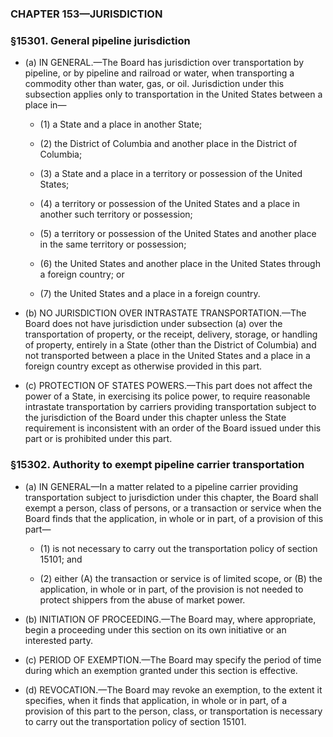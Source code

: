 ### **CHAPTER 153—JURISDICTION**

### §15301. General pipeline jurisdiction
* (a) IN GENERAL.—The Board has jurisdiction over transportation by pipeline, or by pipeline and railroad or water, when transporting a commodity other than water, gas, or oil. Jurisdiction under this subsection applies only to transportation in the United States between a place in—

  * (1) a State and a place in another State;

  * (2) the District of Columbia and another place in the District of Columbia;

  * (3) a State and a place in a territory or possession of the United States;

  * (4) a territory or possession of the United States and a place in another such territory or possession;

  * (5) a territory or possession of the United States and another place in the same territory or possession;

  * (6) the United States and another place in the United States through a foreign country; or

  * (7) the United States and a place in a foreign country.


* (b) NO JURISDICTION OVER INTRASTATE TRANSPORTATION.—The Board does not have jurisdiction under subsection (a) over the transportation of property, or the receipt, delivery, storage, or handling of property, entirely in a State (other than the District of Columbia) and not transported between a place in the United States and a place in a foreign country except as otherwise provided in this part.

* (c) PROTECTION OF STATES POWERS.—This part does not affect the power of a State, in exercising its police power, to require reasonable intrastate transportation by carriers providing transportation subject to the jurisdiction of the Board under this chapter unless the State requirement is inconsistent with an order of the Board issued under this part or is prohibited under this part.

### §15302. Authority to exempt pipeline carrier transportation
* (a) IN GENERAL—In a matter related to a pipeline carrier providing transportation subject to jurisdiction under this chapter, the Board shall exempt a person, class of persons, or a transaction or service when the Board finds that the application, in whole or in part, of a provision of this part—

  * (1) is not necessary to carry out the transportation policy of section 15101; and

  * (2) either (A) the transaction or service is of limited scope, or (B) the application, in whole or in part, of the provision is not needed to protect shippers from the abuse of market power.


* (b) INITIATION OF PROCEEDING.—The Board may, where appropriate, begin a proceeding under this section on its own initiative or an interested party.

* (c) PERIOD OF EXEMPTION.—The Board may specify the period of time during which an exemption granted under this section is effective.

* (d) REVOCATION.—The Board may revoke an exemption, to the extent it specifies, when it finds that application, in whole or in part, of a provision of this part to the person, class, or transportation is necessary to carry out the transportation policy of section 15101.